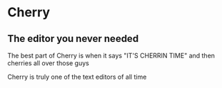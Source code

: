 # Cherry

## The editor you never needed

The best part of Cherry is when it says "IT'S CHERRIN TIME" and then cherries all over those guys

Cherry is truly one of the text editors of all time